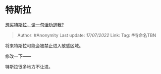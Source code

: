 # 特斯拉
[想买特斯拉，请一句话劝退我?](https://www.zhihu.com/question/531312871/answer/2576231271)

> Author: #Anonymity
> Last update: *17/07/2022*
> Link:
> Tag: #待命名TBN

将来特斯拉可能会被禁止进入敏感区域。

修改一下——

特斯拉很多地方不让进。
